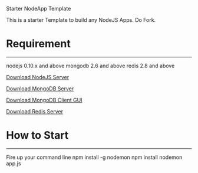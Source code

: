 Starter NodeApp Template

This is a starter Template to build any NodeJS Apps. 
Do Fork.

Requirement
====
---
nodejs 0.10.x and above
mongodb 2.6 and above
redis 2.8 and above

[Download NodeJS Server](http://nodejs.org/)

[Download MongoDB Server](http://www.mongodb.org/)

[Download MongoDB Client GUI](http://robomongo.org/)

[Download Redis Server](http://redis.io/)


How to Start
=============
---
Fire up your command line
npm install -g nodemon
npm install
nodemon app.js
